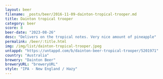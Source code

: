 ```yaml
---
layout: beer
filename: _posts/beer/2016-11-09-dainton-tropical-trooper.md
title: Dainton tropical trooper
category: beer
score: 8
beer-date: "2023-08-26"
desc: "Delivers on the tropical notes. Very nice amount of pineapple"
permalink: /beer/:title.html
img: /img/list/dainton-tropical-trooper.jpeg
untappd: "https://untappd.com/b/dainton-beer-tropical-trooper/5201971"
country: "Australia"
brewery: "Dainton Beer"
breweryURL: "breweryURL"
style: "IPA - New England / Hazy"
---
```

